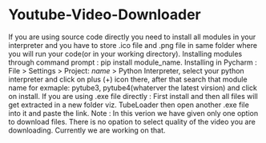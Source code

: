 # Youtube-Video-Downloader
If you are using source code directly you need to install all modules in your interpreter and you have to store .ico file and .png file in same folder where you will run your code(or in your working directory).
Installing modules through command prompt : pip install module_name.
Installing in Pycharm : File > Settings > Project: _name_ > Python Interpreter, select your python interpreter and click on plus (+) icon there, after that search that module name for exmaple: pytube3, pytube4(whaterver the latest virsion) and click on install.
If you are using .exe file directly : First install and then all files will get extracted in a new folder viz. TubeLoader then open another .exe file into it and paste the link.
Note : In this verion we have given only one option to download files. There is no opation to select quality of the video you are downloading. Currently we are working on that.
